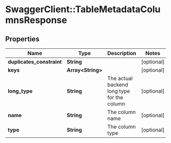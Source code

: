 # SwaggerClient::TableMetadataColumnsResponse

## Properties
Name | Type | Description | Notes
------------ | ------------- | ------------- | -------------
**duplicates_constraint** | **String** |  | [optional] 
**keys** | **Array&lt;String&gt;** |  | [optional] 
**long_type** | **String** | The actual backend long type for the column | [optional] 
**name** | **String** | The column name | [optional] 
**type** | **String** | The column type | [optional] 

